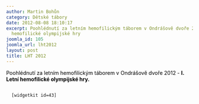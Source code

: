 ```yaml
---
author: Martin Bohůn
category: Dětské tábory
date: 2012-08-08 18:10:17
excerpt: Poohlédnutí za letním hemofilickým táborem v Ondrášově dvoře 2012 - I Letní
  hemofilické olympijské hry
joomla_id: 105
joomla_url: lht2012
layout: post
title: LHT 2012
---
```


<p>
 <span style="color: #000000;">
  Poohlédnutí za letním hemofilickým táborem v Ondrášově dvoře 2012 -
  <strong>
   I. Letní hemofilické olympijské hry.
  </strong>
 </span>
</p>
<p>
 <code>
  [widgetkit id=43]
 </code>
</p>